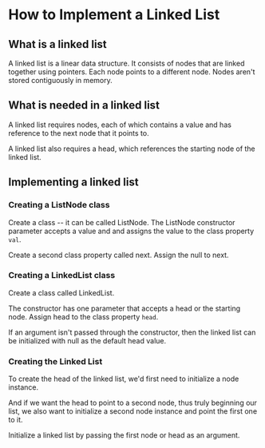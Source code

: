 # How to Implement a Linked List

## What is a linked list
A linked list is a linear data structure. It consists of nodes that are linked together using pointers. Each node points to a different node. Nodes aren't stored contiguously in memory.

## What is needed in a linked list
A linked list requires nodes, each of which contains a value and has reference to the next node that it points to.

A linked list also requires a head, which references the starting node of the linked list.

## Implementing a linked list
### Creating a ListNode class
Create a class -- it can be called ListNode. The ListNode constructor parameter accepts a value and and assigns the value to the class property `val`. 

Create a second class property called next. Assign the null to next.

### Creating a LinkedList class
Create a class called LinkedList.

The constructor has one parameter that accepts a head or the starting node. Assign head to the class property `head`.

If an argument isn't passed through the constructor, then the linked list can be initialized with null as the default head value.

### Creating the Linked List
To create the head of the linked list, we'd first need to initialize a node instance. 

And if we want the head to point to a second node, thus truly beginning our list, we also want to initialize a second node instance and point the first one to it.

Initialize a linked list by passing the first node or head as an argument. 